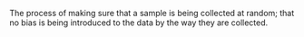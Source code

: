 The process of making sure that a sample is being collected at random;
that no bias is being introduced to the data by the way they are
collected.
